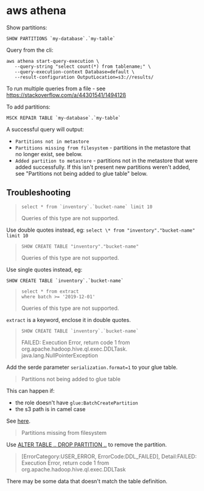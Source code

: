 # aws athena

Show partitions:

```
SHOW PARTITIONS `my-database`.`my-table`
```

Query from the cli:

```
aws athena start-query-execution \
   --query-string "select count(*) from tablename;" \
   --query-execution-context Database=default \
   --result-configuration OutputLocation=s3://results/
```

To run multiple queries from a file - see https://stackoverflow.com/a/44301541/149412ß

To add partitions:

```
MSCK REPAIR TABLE `my-database`.`my-table`
```

A successful query will output:

- `Partitions not in metastore`
- `Partitions missing from filesystem` - partitions in the metastore that no longer exist, see below.
- `Added partition to metastore` - partitions not in the metastore that were added successfully. If this isn't present new partitions weren't added, see "Partitions not being added to glue table" below.

## Troubleshooting

> ```
> select * from `inventory`.`bucket-name` limit 10
> ```
>
> Queries of this type are not supported.

Use double quotes instead, eg: `select \* from "inventory"."bucket-name" limit 10`

> ```
> SHOW CREATE TABLE "inventory"."bucket-name"
> ```
>
> Queries of this type are not supported.

Use single quotes instead, eg:

```
SHOW CREATE TABLE `inventory`.`bucket-name`
```

> ```
> select * from extract
> where batch >= '2019-12-01'
> ```
>
> Queries of this type are not supported.

`extract` is a keyword, enclose it in double quotes.

> ```
> SHOW CREATE TABLE `inventory`.`bucket-name`
> ```
>
> FAILED: Execution Error, return code 1 from org.apache.hadoop.hive.ql.exec.DDLTask. java.lang.NullPointerException

Add the serde parameter `serialization.format=1` to your glue table.

> Partitions not being added to glue table

This can happen if:

- the role doesn't have `glue:BatchCreatePartition`
- the s3 path is in camel case

See [here](https://repost.aws/knowledge-center/athena-aws-glue-msck-repair-table).

> Partitions missing from filesystem

Use [ALTER TABLE .. DROP PARTITION ..](https://docs.aws.amazon.com/athena/latest/ug/msck-repair-table.html#:~:text=Partitions%20missing%20from%20file%20system) to remove the partition.

> [ErrorCategory:USER_ERROR, ErrorCode:DDL_FAILED], Detail:FAILED: Execution Error, return code 1 from org.apache.hadoop.hive.ql.exec.DDLTask

There may be some data that doesn't match the table definition.
